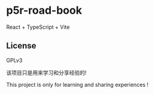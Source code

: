 # p5r-road-book

React + TypeScript + Vite

## License

GPLv3

该项目只是用来学习和分享经验的!

This project is only for learning and sharing experiences !
